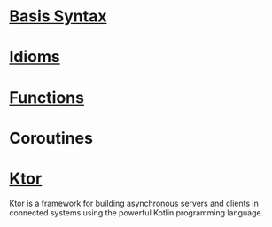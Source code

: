 # [Basis Syntax](https://kotlinlang.org/docs/reference/basic-syntax.html)
# [Idioms](https://kotlinlang.org/docs/reference/idioms.html#idioms)

# [Functions](https://kotlinlang.org/docs/reference/functions.html)
# Coroutines
# [Ktor](https://ktor.io/)
Ktor is a framework for building asynchronous servers and clients in connected systems using the powerful Kotlin programming language.
